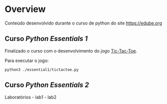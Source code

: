 # Overview

Conteúdo desenvolvido durante o curso de python do site https://edube.org

## Curso _Python Essentials 1_

Finalizado o curso com o desenvolvimento do jogo [Tic-Tac-Toe](./essential1/tictactoe.py).

Para executar o jogo:
```
python3 ./essential1/tictactoe.py
```

## Curso _Python Essentials 2_

Laboratórios
    - lab1
    - lab2

